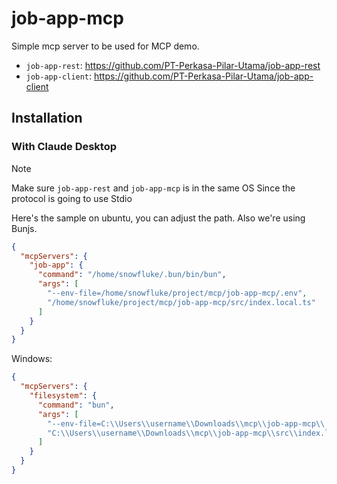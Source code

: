 # job-app-mcp

Simple mcp server to be used for MCP demo.

- `job-app-rest`: https://github.com/PT-Perkasa-Pilar-Utama/job-app-rest
- `job-app-client`: https://github.com/PT-Perkasa-Pilar-Utama/job-app-client

## Installation

### With Claude Desktop

> [!NOTE]
> Make sure `job-app-rest` and `job-app-mcp` is in the same OS
> Since the protocol is going to use Stdio

Here's the sample on ubuntu, you can adjust the path. Also we're using Bunjs.

```json
{
  "mcpServers": {
    "job-app": {
      "command": "/home/snowfluke/.bun/bin/bun",
      "args": [
        "--env-file=/home/snowfluke/project/mcp/job-app-mcp/.env",
        "/home/snowfluke/project/mcp/job-app-mcp/src/index.local.ts"
      ]
    }
  }
}
```

Windows:

```json
{
  "mcpServers": {
    "filesystem": {
      "command": "bun",
      "args": [
        "--env-file=C:\\Users\\username\\Downloads\\mcp\\job-app-mcp\\.env",
        "C:\\Users\\username\\Downloads\\mcp\\job-app-mcp\\src\\index.local.ts"
      ]
    }
  }
}
```
